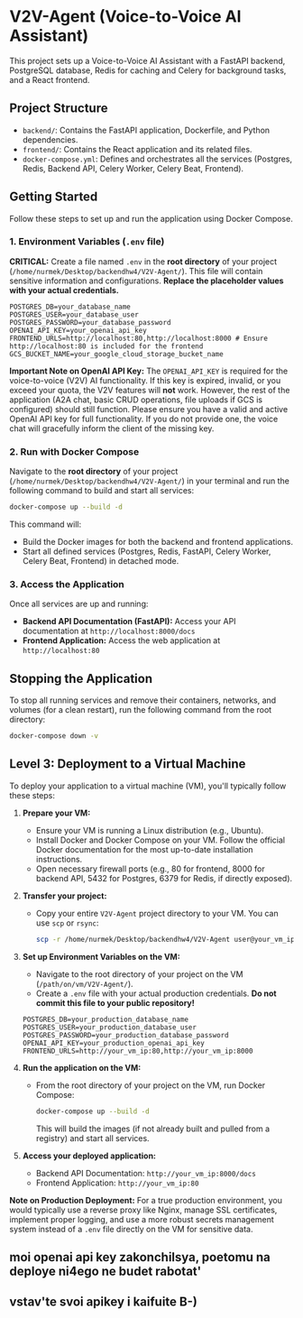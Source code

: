 # V2V-Agent (Voice-to-Voice AI Assistant)

This project sets up a Voice-to-Voice AI Assistant with a FastAPI backend, PostgreSQL database, Redis for caching and Celery for background tasks, and a React frontend.

## Project Structure

- `backend/`: Contains the FastAPI application, Dockerfile, and Python dependencies.
- `frontend/`: Contains the React application and its related files.
- `docker-compose.yml`: Defines and orchestrates all the services (Postgres, Redis, Backend API, Celery Worker, Celery Beat, Frontend).

## Getting Started

Follow these steps to set up and run the application using Docker Compose.

### 1. Environment Variables (`.env` file)

**CRITICAL:** Create a file named `.env` in the **root directory** of your project (`/home/nurmek/Desktop/backendhw4/V2V-Agent/`). This file will contain sensitive information and configurations. **Replace the placeholder values with your actual credentials.**

```
POSTGRES_DB=your_database_name
POSTGRES_USER=your_database_user
POSTGRES_PASSWORD=your_database_password
OPENAI_API_KEY=your_openai_api_key
FRONTEND_URLS=http://localhost:80,http://localhost:8000 # Ensure http://localhost:80 is included for the frontend
GCS_BUCKET_NAME=your_google_cloud_storage_bucket_name
```

**Important Note on OpenAI API Key:**
The `OPENAI_API_KEY` is required for the voice-to-voice (V2V) AI functionality. If this key is expired, invalid, or you exceed your quota, the V2V features will **not** work. However, the rest of the application (A2A chat, basic CRUD operations, file uploads if GCS is configured) should still function. Please ensure you have a valid and active OpenAI API key for full functionality. If you do not provide one, the voice chat will gracefully inform the client of the missing key.

### 2. Run with Docker Compose

Navigate to the **root directory** of your project (`/home/nurmek/Desktop/backendhw4/V2V-Agent/`) in your terminal and run the following command to build and start all services:

```bash
docker-compose up --build -d
```

This command will:

- Build the Docker images for both the backend and frontend applications.
- Start all defined services (Postgres, Redis, FastAPI, Celery Worker, Celery Beat, Frontend) in detached mode.

### 3. Access the Application

Once all services are up and running:

- **Backend API Documentation (FastAPI):** Access your API documentation at `http://localhost:8000/docs`
- **Frontend Application:** Access the web application at `http://localhost:80`

## Stopping the Application

To stop all running services and remove their containers, networks, and volumes (for a clean restart), run the following command from the root directory:

```bash
docker-compose down -v
```

## Level 3: Deployment to a Virtual Machine

To deploy your application to a virtual machine (VM), you'll typically follow these steps:

1.  **Prepare your VM:**

    - Ensure your VM is running a Linux distribution (e.g., Ubuntu).
    - Install Docker and Docker Compose on your VM. Follow the official Docker documentation for the most up-to-date installation instructions.
    - Open necessary firewall ports (e.g., 80 for frontend, 8000 for backend API, 5432 for Postgres, 6379 for Redis, if directly exposed).

2.  **Transfer your project:**

    - Copy your entire `V2V-Agent` project directory to your VM. You can use `scp` or `rsync`:
      ```bash
      scp -r /home/nurmek/Desktop/backendhw4/V2V-Agent user@your_vm_ip:/path/on/vm/
      ```

3.  **Set up Environment Variables on the VM:**

    - Navigate to the root directory of your project on the VM (`/path/on/vm/V2V-Agent/`).
    - Create a `.env` file with your actual production credentials. **Do not commit this file to your public repository!**

    ```
    POSTGRES_DB=your_production_database_name
    POSTGRES_USER=your_production_database_user
    POSTGRES_PASSWORD=your_production_database_password
    OPENAI_API_KEY=your_production_openai_api_key
    FRONTEND_URLS=http://your_vm_ip:80,http://your_vm_ip:8000
    ```

4.  **Run the application on the VM:**

    - From the root directory of your project on the VM, run Docker Compose:
      ```bash
      docker-compose up --build -d
      ```
      This will build the images (if not already built and pulled from a registry) and start all services.

5.  **Access your deployed application:**
    - Backend API Documentation: `http://your_vm_ip:8000/docs`
    - Frontend Application: `http://your_vm_ip:80`

**Note on Production Deployment:**
For a true production environment, you would typically use a reverse proxy like Nginx, manage SSL certificates, implement proper logging, and use a more robust secrets management system instead of a `.env` file directly on the VM for sensitive data.

## moi openai api key zakonchilsya, poetomu na deploye ni4ego ne budet rabotat'

## vstav'te svoi apikey i kaifuite B-)
